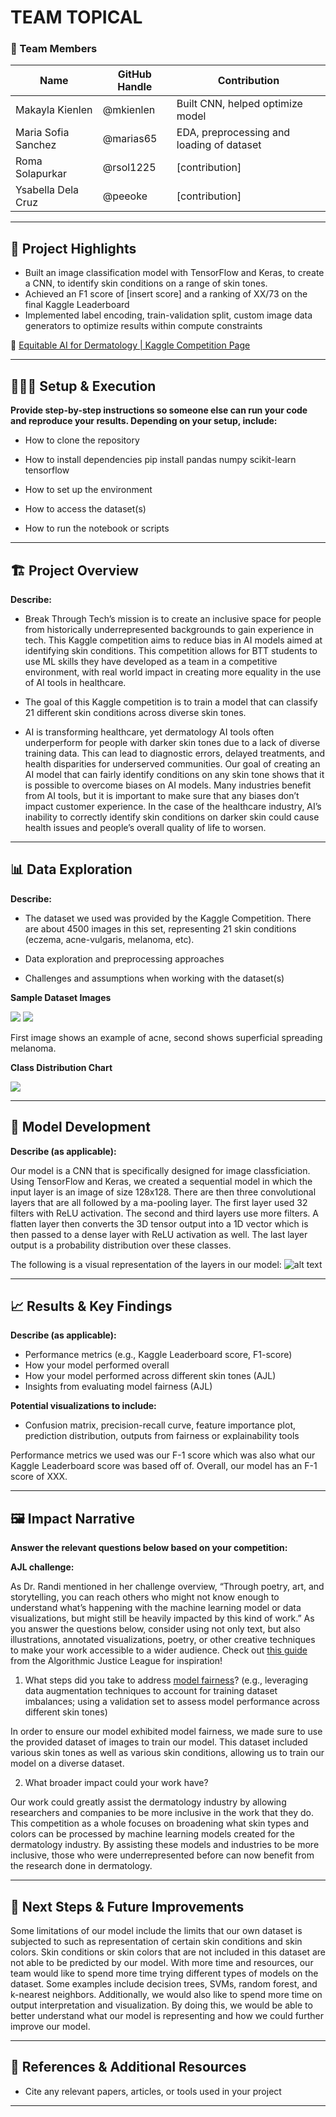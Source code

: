 # TEAM TOPICAL


### **👥 Team Members**

| Name | GitHub Handle | Contribution |
| ----- | ----- | ----- |
| Makayla Kienlen | @mkienlen | Built CNN, helped optimize model |
| Maria Sofia Sanchez | @marias65 | EDA, preprocessing and loading of dataset |
| Roma Solapurkar | @rsol1225 | [contribution] |
| Ysabella Dela Cruz | @peeoke | [contribution] |

---

## **🎯 Project Highlights**


* Built an image classification model with TensorFlow and Keras, to create a CNN, to identify skin conditions on a range of skin tones.
* Achieved an F1 score of \[insert score\] and a ranking of XX/73 on the final Kaggle Leaderboard
* Implemented label encoding, train-validation split, custom image data generators to optimize results within compute constraints

🔗 [Equitable AI for Dermatology | Kaggle Competition Page](https://www.kaggle.com/competitions/bttai-ajl-2025/overview)

---

## **👩🏽‍💻 Setup & Execution**

**Provide step-by-step instructions so someone else can run your code and reproduce your results. Depending on your setup, include:**

* How to clone the repository
* How to install dependencies
	pip install pandas numpy scikit-learn tensorflow

* How to set up the environment
* How to access the dataset(s)
* How to run the notebook or scripts

---

## **🏗️ Project Overview**

**Describe:**

* Break Through Tech’s mission is to create an inclusive space for people from historically underrepresented backgrounds to gain experience in tech. This Kaggle competition aims to reduce bias in AI models aimed at identifying skin conditions. This competition allows for BTT students to use ML skills they have developed as a team in a competitive environment, with real world impact in creating more equality in the use of AI tools in healthcare.

* The goal of this Kaggle competition is to train a model that can classify 21 different skin conditions across diverse skin tones. 

* AI is transforming healthcare, yet dermatology AI tools often underperform for people with darker skin tones due to a lack of diverse training data. This can lead to diagnostic errors, delayed treatments, and health disparities for underserved communities. Our goal of creating an AI model that can fairly identify conditions on any skin tone shows that it is possible to overcome biases on AI models. Many industries benefit from AI tools, but it is important to make sure that any biases don’t impact customer experience. In the case of the healthcare industry, AI’s inability to correctly identify skin conditions on darker skin could cause health issues and people’s overall quality of life to worsen.

---

## **📊 Data Exploration**

**Describe:**

* The dataset we used was provided by the Kaggle Competition. There are about 4500 images in this set, representing 21 skin conditions (eczema, acne-vulgaris, melanoma, etc). 

* Data exploration and preprocessing approaches
* Challenges and assumptions when working with the dataset(s)

**Sample Dataset Images**

![](https://github.com/peeoke/TeamTopical/blob/main/2dc81d23b3c02663556832138db7d3d0.jpg)
![](https://github.com/peeoke/TeamTopical/blob/main/39db1b5308e58e1e486703dcb53b33ee.jpg)

First image shows an example of acne, second shows superficial spreading melanoma.

**Class Distribution Chart**

![](https://github.com/peeoke/TeamTopical/blob/main/LabelDistribution.jpeg)

---

## **🧠 Model Development**

**Describe (as applicable):**


Our model is a CNN that is specifically designed for image classficiation. Using TensorFlow and Keras, we created a sequential model in which the input layer is an image of size 128x128. There are then three convolutional layers that are all followed by a ma-pooling layer. The first layer used 32 filters with ReLU activation. The second and third layers use more filters. A flatten layer then converts the 3D tensor output into a 1D vector which is then passed to a dense layer with ReLU activation as well. The last layer output is a probability distribution over these classes.

The following is a visual representation of the layers in our model:
![alt text](https://github.com/peeoke/TeamTopical/blob/main/image.png)

---

## **📈 Results & Key Findings**

**Describe (as applicable):**

* Performance metrics (e.g., Kaggle Leaderboard score, F1-score)
* How your model performed overall
* How your model performed across different skin tones (AJL)
* Insights from evaluating model fairness (AJL)

**Potential visualizations to include:**

* Confusion matrix, precision-recall curve, feature importance plot, prediction distribution, outputs from fairness or explainability tools

Performance metrics we used was our F-1 score which was also what our Kaggle Leaderboard score was based off of. Overall, our model has an F-1 score of XXX. 

---

## **🖼️ Impact Narrative**

**Answer the relevant questions below based on your competition:**

**AJL challenge:**

As Dr. Randi mentioned in her challenge overview, “Through poetry, art, and storytelling, you can reach others who might not know enough to understand what’s happening with the machine learning model or data visualizations, but might still be heavily impacted by this kind of work.”
As you answer the questions below, consider using not only text, but also illustrations, annotated visualizations, poetry, or other creative techniques to make your work accessible to a wider audience.
Check out [this guide](https://drive.google.com/file/d/1kYKaVNR\_l7Abx2kebs3AdDi6TlPviC3q/view) from the Algorithmic Justice League for inspiration!

1. What steps did you take to address [model fairness](https://haas.berkeley.edu/wp-content/uploads/What-is-fairness_-EGAL2.pdf)? (e.g., leveraging data augmentation techniques to account for training dataset imbalances; using a validation set to assess model performance across different skin tones)

In order to ensure our model exhibited model fairness, we made sure to use the provided dataset of images to train our model. This dataset included various skin tones as well as various skin conditions, allowing us to train our model on a diverse dataset.


2. What broader impact could your work have? 

Our work could greatly assist the dermatology industry by allowing researchers and companies to be more inclusive in the work that they do. This competition as a whole focuses on broadening what skin types and colors can be processed by machine learning models created for the dermatology industry. By assisting these models and industries to be more inclusive, those who were underrepresented before can now benefit from the research done in dermatology.

---

## **🚀 Next Steps & Future Improvements**



Some limitations of our model include the limits that our own dataset is subjected to such as representation of certain skin conditions and skin colors. Skin conditions or skin colors that are not included in this dataset are not able to be predicted by our model. With more time and resources, our team would like to spend more time trying different types of models on the dataset. Some examples include decision trees, SVMs, random forest, and k-nearest neighbors. Additionally, we would also like to spend more time on output interpretation and visualization. By doing this, we would be able to better understand what our model is representing and how we could further improve our model. 


---

## **📄 References & Additional Resources**

* Cite any relevant papers, articles, or tools used in your project

---


